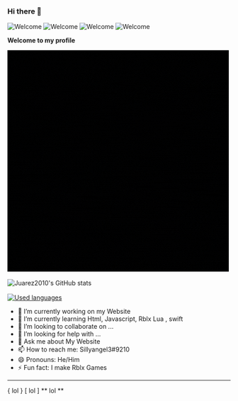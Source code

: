 ### Hi there 👋


![Welcome](https://img.shields.io/static/v1?color=lightgreen&label=Make%20stuff&message=yes&logo=Awesome%20Lists&logoColor=white&style=for-the-badge)
![Welcome](https://img.shields.io/static/v1?color=lightgreen&label=Make%20FNF%20Games&message=yes&logo=Awesome%20Lists&logoColor=white&style=for-the-badge)
![Welcome](https://img.shields.io/static/v1?color=lightgreen&label=Does%20Visual&message=PASSING&logo=Visual%20Studio%20Code&logoColor=white&style=for-the-badge)
![Welcome](https://img.shields.io/static/v1?color=lightgreen&label=Make%20stuff&message=PASSING&logo=Awesome%20Lists&logoColor=white&style=for-the-badge)

**Welcome to my profile**

![lol](img/Logo.gif)


![Juarez2010's GitHub stats](https://github-readme-stats.vercel.app/api?username=banana-nana&show_icons=true&theme=radical)


<a href="https://github.com/banana-nana?tab=repositories">
    <img align="center" src="https://github-readme-stats.vercel.app/api/top-langs/?username=anana-nana&show_icons=true&theme=radical" alt="Used languages"/>
</a>


- 🔭 I’m currently working on my Website 
- 🌱 I’m currently learning Html, Javascript, Rblx Lua , swift 
- 👯 I’m looking to collaborate on ...
- 🤔 I’m looking for help with ...
- 💬 Ask me about My Website
- 📫 How to reach me: Sillyangel3#9210
- 😄 Pronouns: He/Him
- ⚡ Fun fact: I make Rblx Games
----
{
lol
}
[
lol
]
**
lol
**


